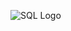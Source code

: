 ![SQL Logo](https://www.google.com/url?sa=i&url=https%3A%2F%2Fwww.vecteezy.com%2Ffree-png%2Fsql-logo&psig=AOvVaw0cEWfgvzeIf-zRNO-FzXEl&ust=1736444980742000&source=images&cd=vfe&opi=89978449&ved=0CBQQjRxqFwoTCJDjkoXY5ooDFQAAAAAdAAAAABAJ)
